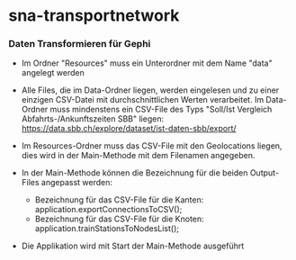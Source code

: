 # sna-transportnetwork

### Daten Transformieren für Gephi

* Im Ordner "Resources" muss ein Unterordner mit dem Name "data" angelegt werden
* Alle Files, die im Data-Ordner liegen, werden eingelesen und zu einer einzigen CSV-Datei mit durchschnittlichen Werten verarbeitet. Im Data-Ordner muss mindenstens ein CSV-File des Typs "Soll/Ist Vergleich Abfahrts-/Ankunftszeiten SBB" liegen: https://data.sbb.ch/explore/dataset/ist-daten-sbb/export/ 
* Im Resources-Ordner muss das CSV-File mit den Geolocations liegen, dies wird in der Main-Methode mit dem Filenamen angegeben. 
* In der Main-Methode können die Bezeichnung für die beiden Output-Files angepasst werden:
   * Bezeichnung für das CSV-File für die Kanten: application.exportConnectionsToCSV(<Filename as String.csv>);
   * Bezeichnung für das CSV-File für die Knoten: application.trainStationsToNodesList(<Filename as String.csv>);

* Die Applikation wird mit Start der Main-Methode ausgeführt

 
